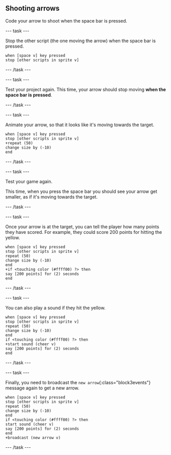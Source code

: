 ## Shooting arrows

Code your arrow to shoot when the space bar is pressed.

--- task ---

Stop the other script (the one moving the arrow) when the space bar is pressed.

```blocks3
when [space v] key pressed
stop [other scripts in sprite v]
```

--- /task ---

--- task ---

Test your project again. This time, your arrow should stop moving __when the space bar is pressed__.

--- /task ---

--- task ---

Animate your arrow, so that it looks like it's moving towards the target.

```blocks3
when [space v] key pressed
stop [other scripts in sprite v]
+repeat (50)
change size by (-10)
end
```

--- /task ---

--- task ---

Test your game again. 

This time, when you press the space bar you should see your arrow get smaller, as if it's moving towards the target.

--- /task ---

--- task ---

Once your arrow is at the target, you can tell the player how many points they have scored. For example, they could score 200 points for hitting the yellow.


```blocks3
when [space v] key pressed
stop [other scripts in sprite v]
repeat (50)
change size by (-10)
end
+if <touching color (#ffff00) ?> then
say [200 points] for (2) seconds
end
```

--- /task ---

--- task ---

You can also play a sound if they hit the yellow.


```blocks3
when [space v] key pressed
stop [other scripts in sprite v]
repeat (50)
change size by (-10)
end
if <touching color (#ffff00) ?> then
+start sound (cheer v)
say [200 points] for (2) seconds
end
```

--- /task ---

--- task ---

Finally, you need to broadcast the `new arrow`{:class="block3events"} message again to get a new arrow.


```blocks3
when [space v] key pressed
stop [other scripts in sprite v]
repeat (50)
change size by (-10)
end
if <touching color (#ffff00) ?> then
start sound (cheer v)
say [200 points] for (2) seconds
end
+broadcast (new arrow v)
```

--- /task ---
